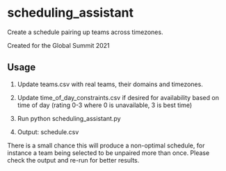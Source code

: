 # scheduling_assistant

Create a schedule pairing up teams across timezones.

Created for the Global Summit 2021



## Usage
  1. Update teams.csv with real teams, their domains and timezones. 
  
  2. Update time_of_day_constraints.csv if desired for availability based on time of day (rating 0-3 where 0 is unavailable, 3 is best time)
  
  3. Run python scheduling_assistant.py 
  
  4. Output: schedule.csv
  
 There is a small chance this will produce a non-optimal schedule, for instance a team being selected to be unpaired more than once. Please check the output and re-run for better results.

